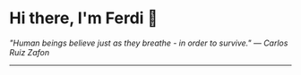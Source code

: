 <h1>Hi there, I'm Ferdi 👋</h1>

<p><em>
  "Human beings believe just as they breathe - in order to survive." — Carlos Ruiz Zafon
</em></p>

---
